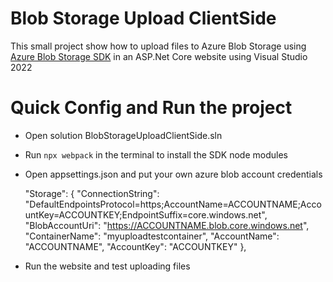 # Blob Storage Upload ClientSide

This small project show how to upload files to Azure Blob Storage using [Azure Blob Storage SDK](https://learn.microsoft.com/en-us/javascript/api/@azure/storage-blob/?view=azure-node-latest) in an ASP.Net Core website using Visual Studio 2022


# Quick Config and Run the project

- Open solution BlobStorageUploadClientSide.sln
- Run `npx webpack` in the terminal to install the SDK node modules
- Open appsettings.json and put your own azure blob account credentials

    "Storage": {
            "ConnectionString": "DefaultEndpointsProtocol=https;AccountName=ACCOUNTNAME;AccountKey=ACCOUNTKEY;EndpointSuffix=core.windows.net",
            "BlobAccountUri": "https://ACCOUNTNAME.blob.core.windows.net",
            "ContainerName": "myuploadtestcontainer",
            "AccountName": "ACCOUNTNAME",
            "AccountKey": "ACCOUNTKEY"
          },
- Run the website and test uploading files
